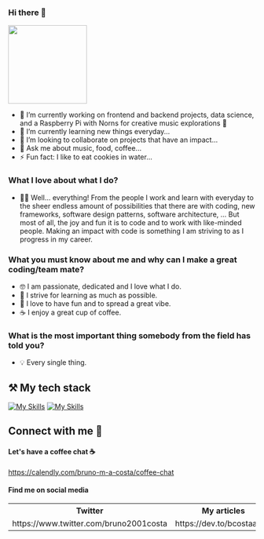 ### Hi there 👋

<img style="height: 160px" src="https://media.tenor.com/O9cMdj1wkgAAAAAC/mickey-mouse-wave.gif" />

- 🔭 I’m currently working on frontend and backend projects, data science, and a Raspberry Pi with Norns for creative music explorations 🔮
- 🌱 I’m currently learning new things everyday...
- 👯 I’m looking to collaborate on projects that have an impact...
- 💬 Ask me about music, food, coffee...
- ⚡ Fun fact: I like to eat cookies in water...

### What I love about what I do?

- 👨‍💻 Well... everything! From the people I work and learn with everyday to the sheer endless amount of possibilities that there are with coding, new frameworks, software design patterns, software architecture, ... But most of all, the joy and fun it is to code and to work with like-minded people. Making an impact with code is something I am striving to as I progress in my career. 

### What you must know about me and why can I make a great coding/team mate?

- 🤓 I am passionate, dedicated and I love what I do.
- 🥳 I strive for learning as much as possible.
- 🍕 I love to have fun and to spread a great vibe.
- ☕️ I enjoy a great cup of coffee. 

### What is the most important thing somebody from the field has told you?

- 💡 Every single thing.

## ⚒️ My tech stack

[![My Skills](https://skillicons.dev/icons?i=js,html,css,react,vue,nuxt,ruby,nodejs,tailwind,ts,webpack,vite,py,fastapi,flask,java,php,laravel,supabase,githubactions,firebase,pinia,sqllite&theme=light)](https://skills.thijs.gg)
[![My Skills](https://skillicons.dev/icons?i=jest,d3,threejs,gatsby,vitest,dynamodb,git,gql,webpack,jquery,powershell,angular,bash,styledcomponents,postman,lua,kubernetes,terraform,docker,aws,ableton,mysql,postgres,mongodb&theme=light)](https://skills.thijs.gg)

## Connect with me 📲

<h4>Let's have a coffee chat ☕</h4>

https://calendly.com/bruno-m-a-costa/coffee-chat

<h4>Find me on social media</h4>

<table>
  <tr>
    <th>Twitter</th>
    <th>My articles</th>
    <th>Open Source - Python</th>
    <th>Open Source - npm</th>
  </tr>
  <tr>
    <td>
https://www.twitter.com/bruno2001costa
    </td> 
    <td>
https://dev.to/bcostaaa01
    </td>
    <td>
https://pypi.org/project/hubmigrate/
    </td>
    <td>
https://www.npmjs.com/~bcostaaa01
    </td>
  </tr>
</table>
